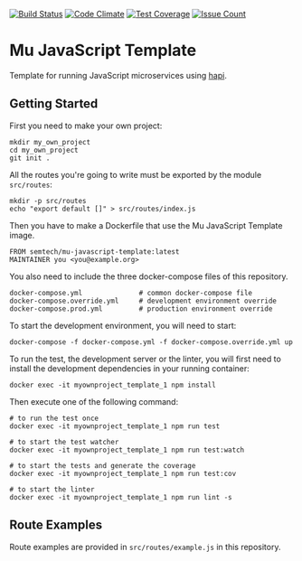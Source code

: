 [![Build Status](https://travis-ci.org/mu-semtech/mu-javascript-template.svg?branch=master)](https://travis-ci.org/mu-semtech/mu-javascript-template)
[![Code Climate](https://codeclimate.com/github/mu-semtech/mu-javascript-template/badges/gpa.svg)](https://codeclimate.com/github/mu-semtech/mu-javascript-template)
[![Test Coverage](https://codeclimate.com/github/mu-semtech/mu-javascript-template/badges/coverage.svg)](https://codeclimate.com/github/mu-semtech/mu-javascript-template/coverage)
[![Issue Count](https://codeclimate.com/github/mu-semtech/mu-javascript-template/badges/issue_count.svg)](https://codeclimate.com/github/mu-semtech/mu-javascript-template)


Mu JavaScript Template
======================

Template for running JavaScript microservices using [hapi](http://hapijs.com/).

Getting Started
---------------

First you need to make your own project:

```
mkdir my_own_project
cd my_own_project
git init .
```

All the routes you're going to write must be exported by the module
`src/routes`:

```
mkdir -p src/routes
echo "export default []" > src/routes/index.js
```

Then you have to make a Dockerfile that use the Mu JavaScript Template image.

```
FROM semtech/mu-javascript-template:latest
MAINTAINER you <you@example.org>
```

You also need to include the three docker-compose files of this repository.

```
docker-compose.yml              # common docker-compose file
docker-compose.override.yml     # development environment override
docker-compose.prod.yml         # production environment override
```

To start the development environment, you will need to start:

```
docker-compose -f docker-compose.yml -f docker-compose.override.yml up
```

To run the test, the development server or the linter, you will first need to
install the development dependencies in your running container:

```
docker exec -it myownproject_template_1 npm install
```

Then execute one of the following command:

```
# to run the test once
docker exec -it myownproject_template_1 npm run test

# to start the test watcher
docker exec -it myownproject_template_1 npm run test:watch

# to start the tests and generate the coverage
docker exec -it myownproject_template_1 npm run test:cov

# to start the linter
docker exec -it myownproject_template_1 npm run lint -s
```

Route Examples
--------------

Route examples are provided in `src/routes/example.js` in this repository.

